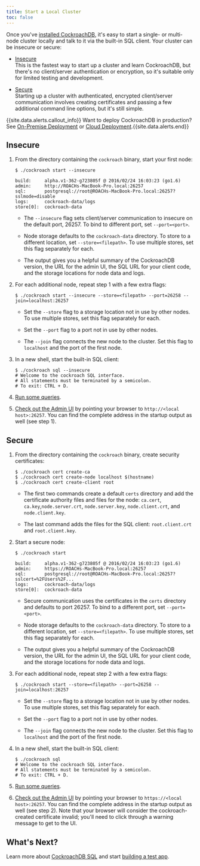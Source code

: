 ```yaml
---
title: Start a Local Cluster
toc: false
---
```


Once you've [installed CockroachDB](install-cockroachdb.html), it's easy to start a single- or multi-node cluster locally and talk to it via the built-in SQL client. Your cluster can be insecure or secure:

- [Insecure](#insecure)  
This is the fastest way to start up a cluster and learn CockroachDB, but there's no client/server authentication or encryption, so it's suitable only for limited testing and development.

- [Secure](#secure)  
Starting up a cluster with authenticated, encrypted client/server communication involves creating certificates and passing a few additional command line options, but it's still simple. 

{{site.data.alerts.callout_info}} Want to deploy CockroachDB in production? See <a href="on-premise-deployment.html">On-Premise Deployment</a> or <a href="cloud-deployment.html">Cloud Deployment</a>.{{site.data.alerts.end}}

## Insecure

1. From the directory containing the `cockroach` binary, start your first node:

   ~~~ shell
   $ ./cockroach start --insecure

   build:     alpha.v1-362-g723805f @ 2016/02/24 16:03:23 (go1.6)
   admin:     http://ROACHs-MacBook-Pro.local:26257
   sql:       postgresql://root@ROACHs-MacBook-Pro.local:26257?sslmode=disable
   logs:      cockroach-data/logs
   store[0]:  cockroach-data
   ~~~

   - The `--insecure` flag sets client/server communication to insecure on the default port, 26257. To bind to different port, set `--port=<port>`.

   - Node storage defaults to the `cockroach-data` directory. To store to a different location, set `--store=<filepath>`. To use multiple stores, set this flag separately for each.

   - The output gives you a helpful summary of the CockroachDB version, the URL for the admin UI, the SQL URL for your client code, and the storage locations for node data and logs. 

2. For each additional node, repeat step 1 with a few extra flags:

   ~~~ shell
   $ ./cockroach start --insecure --store=<filepath> --port=26258 --join=localhost:26257
   ~~~

   - Set the `--store` flag to a storage location not in use by other nodes. To use multiple stores, set this flag separately for each.

   - Set the `--port` flag to a port not in use by other nodes.
  
   - The `--join` flag connects the new node to the cluster. Set this flag to `localhost` and the port of the first node.

3. In a new shell, start the built-in SQL client:

   ~~~ shell
   $ ./cockroach sql --insecure
   # Welcome to the cockroach SQL interface.
   # All statements must be terminated by a semicolon.
   # To exit: CTRL + D.
   ~~~

4. [Run some queries](basic-sql-statements.html).

5. [Check out the Admin UI](explore-the-admin-ui.html) by pointing your browser to `http://<local host>:26257`. You can find the complete address in the startup output as well (see step 1).

## Secure

1. From the directory containing the `cockroach` binary, create security certificates:

   ~~~ shell
   $ ./cockroach cert create-ca
   $ ./cockroach cert create-node localhost $(hostname)
   $ ./cockroach cert create-client root
   ~~~

   - The first two commands create a default `certs` directory and add the certificate authority files and files for the node: `ca.cert`, `ca.key`,`node.server.crt`, `node.server.key`, `node.client.crt`, and `node.client.key`. 
   
   - The last command adds the files for the SQL client: `root.client.crt` and `root.client.key`.

2. Start a secure node:
 
   ~~~ shell
   $ ./cockroach start

   build:     alpha.v1-362-g723805f @ 2016/02/24 16:03:23 (go1.6)
   admin:     https://ROACHs-MacBook-Pro.local:26257
   sql:       postgresql://root@ROACHs-MacBook-Pro.local:26257?sslcert=%2FUsers%2F...
   logs:      cockroach-data/logs
   store[0]:  cockroach-data
   ~~~

   - Secure communication uses the certificates in the `certs` directory and defaults to port 26257. To bind to a different port, set `--port=<port>`.

   - Node storage defaults to the `cockroach-data` directory. To store to a different location, set `--store=<filepath>`. To use multiple stores, set this flag separately for each.

   - The output gives you a helpful summary of the CockroachDB version, the URL for the admin UI, the SQL URL for your client code, and the storage locations for node data and logs. 

3. For each additional node, repeat step 2 with a few extra flags:

   ~~~ shell
   $ ./cockroach start --store=<filepath> --port=26258 --join=localhost:26257
   ~~~

   - Set the `--store` flag to a storage location not in use by other nodes. To use multiple stores, set this flag separately for each.

   - Set the `--port` flag to a port not in use by other nodes.
  
   - The `--join` flag connects the new node to the cluster. Set this flag to `localhost` and the port of the first node.

4. In a new shell, start the built-in SQL client:

   ~~~ shell
   $ ./cockroach sql
   # Welcome to the cockroach SQL interface.
   # All statements must be terminated by a semicolon.
   # To exit: CTRL + D.
   ~~~

5. [Run some queries](basic-sql-statements.html).

6. [Check out the Admin UI](explore-the-admin-ui.html) by pointing your browser to `https://<local host>:26257`. You can find the complete address in the startup output as well (see step 2). Note that your browser will consider the cockroach-created certificate invalid; you'll need to click through a warning message to get to the UI.

## What's Next?

Learn more about [CockroachDB SQL](basic-sql-statements.html) and start [building a test app](build-a-test-app.html).
